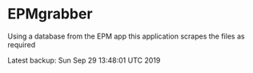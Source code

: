 # EPMgrabber
Using a database from the EPM app this application scrapes the files as required


Latest backup: Sun Sep 29 13:48:01 UTC 2019
